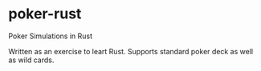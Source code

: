 # poker-rust

Poker Simulations in Rust

Written as an exercise to leart Rust. Supports standard poker deck as well as wild cards.
